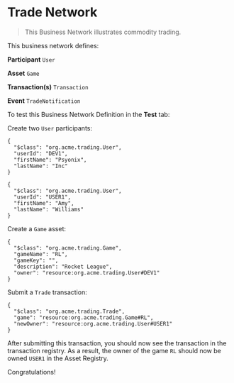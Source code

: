 # Trade Network

> This Business Network illustrates commodity trading.

This business network defines:

**Participant**
`User`

**Asset**
`Game`

**Transaction(s)**
`Transaction`

**Event**
`TradeNotification `

To test this Business Network Definition in the **Test** tab:

Create two `User` participants:

```
{
  "$class": "org.acme.trading.User",
  "userId": "DEV1",
  "firstName": "Psyonix",
  "lastName": "Inc"
}
```

```
{
  "$class": "org.acme.trading.User",
  "userId": "USER1",
  "firstName": "Amy",
  "lastName": "Williams"
}
```

Create a `Game` asset:

```
{
  "$class": "org.acme.trading.Game",
  "gameName": "RL",
  "gameKey": "",
  "description": "Rocket League",
  "owner": "resource:org.acme.trading.User#DEV1"
}
```

Submit a `Trade` transaction:

```
{
  "$class": "org.acme.trading.Trade",
  "game": "resource:org.acme.trading.Game#RL",
  "newOwner": "resource:org.acme.trading.User#USER1"
}
```

After submitting this transaction, you should now see the transaction in the transaction registry. As a result, the owner of the game `RL` should now be owned `USER1` in the Asset Registry.

Congratulations!
